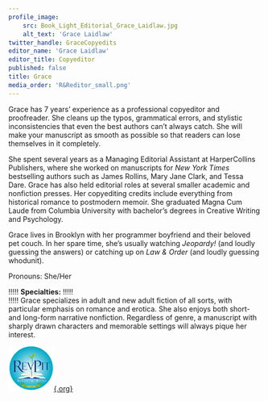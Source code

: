 ```yaml
---
profile_image:
    src: Book_Light_Editorial_Grace_Laidlaw.jpg
    alt_text: 'Grace Laidlaw'
twitter_handle: GraceCopyedits
editor_name: 'Grace Laidlaw'
editor_title: Copyeditor
published: false
title: Grace
media_order: 'R&Reditor_small.png'
---
```


<span class="first-character">G</span>race has 7 years’ experience as a professional copyeditor and proofreader. She cleans up the typos, grammatical errors, and stylistic inconsistencies that even the best authors can’t always catch. She will make your manuscript as smooth as possible so that readers can lose themselves in it completely.

She spent several years as a Managing Editorial Assistant at HarperCollins Publishers, where she worked on manuscripts for _New York Times_ bestselling authors such as James Rollins, Mary Jane Clark, and Tessa Dare. Grace has also held editorial roles at several smaller academic and nonfiction presses. Her copyediting credits include everything from historical romance to postmodern memoir. She graduated Magna Cum Laude from Columbia University with bachelor’s degrees in Creative Writing and Psychology.

Grace lives in Brooklyn with her programmer boyfriend and their beloved pet couch. In her spare time, she’s usually watching _Jeopardy!_ (and loudly guessing the answers) or catching up on _Law & Order_ (and loudly guessing whodunit). 

Pronouns: She/Her

!!!!! **Specialties:**
!!!!!   
!!!!! Grace specializes in adult and new adult fiction of all sorts, with particular emphasis on romance and erotica. She also enjoys both short- and long-form narrative nonfiction. Regardless of genre, a manuscript with sharply drawn characters and memorable settings will always pique her interest.

[![Rev Pit](R&Reditor_small.png){.org}](http://www.reviseresub.com/?target=_blank)
